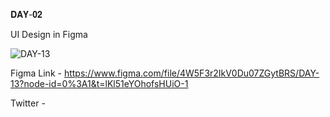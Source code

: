 𝐃𝐀𝐘-𝟎𝟐

UI Design in Figma

![DAY-13](https://user-images.githubusercontent.com/85480387/206553499-cf1886ed-a6d8-4414-b1b5-3784d355a783.jpg)

Figma Link - https://www.figma.com/file/4W5F3r2IkV0Du07ZGytBRS/DAY-13?node-id=0%3A1&t=lKl51eYOhofsHUiO-1

Twitter -

